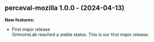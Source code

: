 ## perceval-mozilla 1.0.0 - (2024-04-13)

**New features:**

 * First major release\
   GrimoireLab reached a stable status. This is our first major release.

